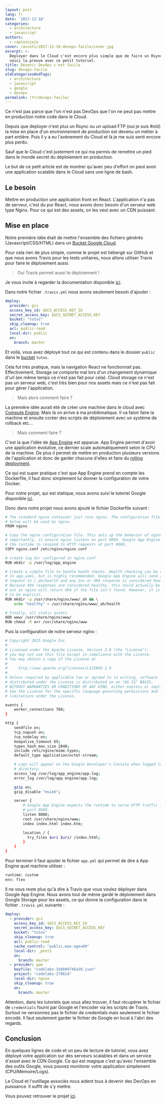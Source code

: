 ```yaml
---
layout: post
lang: fr
date: '2017-12-18'
categories:
  - architecture
  - javascript
authors:
  - captainjojo
cover: /assets/2017-12-18-devops-facile/cover.jpg
excerpt: >-
  Deployer dans le Cloud c'est encore plus simple que de faire un Rsync. En
  voici la preuve avec ce petit tutoriel.
title: Devenir DevOps c'est facile
slug: devops-facile
oldCategoriesAndTags:
  - architecture
  - javascript
  - google
  - devops
permalink: /fr/devops-facile/
---
```


Ce n'est pas parce que l'on n'est pas DevOps que l'on ne peut pas mettre en production notre code dans le Cloud.

Depuis que deployer n'est plus un Rsync ou un upload FTP (oui je suis #old) la mise en place d'un environnement de production est devenu un métier à part entière. Puis il y a eu l'avènement du Cloud et là je me suis senti encore plus perdu.

Sauf que le Cloud c'est justement ce qui ma permis de remettre un pied dans le monde secret du déploiement en production.

Le but de ce petit article est de montrer qu'avec peu d'effort on peut avoir une application scalable dans le Cloud sans une ligne de bash.

## Le besoin

Mettre en production une application front en React. L'application n'a pas de serveur, c'est du pur React, nous avons donc besoin d'un serveur web type Nginx. Pour ce qui est des assets, on les veut avec un CDN puissant.

## Mise en place

Notre première idée était de mettre l'ensemble des fichiers générés (Javascript/CSS/HTML) dans un [Bucket Google Cloud](https://cloud.google.com/storage/?hl=fr).

Pour cela rien de plus simple, comme le projet est hébergé sur GitHub et que nous avons Travis pour les tests unitaires, nous allons utiliser Travis pour faire le déploiement aussi.

> Oui Travis permet aussi le déploiement !

Je vous invite à regarder la documentation disponible [ici](https://docs.travis-ci.com/user/deployment).

Dans notre fichier `.travis.yml` nous avons seulement besoin d'ajouter :

```yml
deploy:
  provider: gcs
  access_key_id: $GCS_ACCESS_KEY_ID
  secret_access_key: $GCS_SECRET_ACCESS_KEY
  bucket: "tutos"
  skip_cleanup: true
  acl: public-read
  local-dir: public
  on:
    branch: master
```

Et voilà, vous avez déployé tout ce qui est contenu dans le dossier `public` dans le [bucket](https://cloud.google.com/storage/?hl=fr) `tutos`.

Cela fut très pratique, mais la navigation React ne fonctionnait pas. Effectivement, Storage se comporte mal lors d'un changement dynamique d'url (en même temps ce n'est pas fait pour cela). Cloud storage ce n'est pas un serveur web, c'est très bien pour nos assets mais ce n'est pas fait pour gérer l'application.

> Mais alors comment faire ?

La première idée aurait été de créer une machine dans le cloud avec [Compute Engine](https://cloud.google.com/compute/?hl=fr). Mais là on arrive à ma problèmatique. Il va faloir faire la machine et ensuite ccréer des scripts de déploiement avec un système de rollback etc...

> Mais comment faire ?

C'est la que l'idée de [App Engine](https://cloud.google.com/appengine/?hl=fr) est apparue.  App Engine permet d'avoir une application évolutive, ce dernier scale automatiquement selon le CPU de la machine. De plus il permet de mettre en production plusieurs versions de l'application et donc de garder chacune d'elles et faire du [rolling deployment](http://searchitoperations.techtarget.com/definition/rolling-deployment).

Ce qui est super pratique c'est que App Engine prend en compte les Dockerfile, il faut donc simplement lui donner la configuration de votre Docker.

Pour notre projet, qui est statique, nous avons suivi le tutoriel Google disponible [ici](https://cloud.google.com/appengine/docs/flexible/custom-runtimes/quickstart).

Donc dans notre projet nous avons ajouté le fichier Dockerfile suivant :

```sh
# The standard nginx container just runs nginx. The configuration file added
# below will be used by nginx.
FROM nginx

# Copy the nginx configuration file. This sets up the behavior of nginx, most
# importantly, it ensure nginx listens on port 8080. Google App Engine expects
# the runtime to respond to HTTP requests at port 8080.
COPY nginx.conf /etc/nginx/nginx.conf

# create log dir configured in nginx.conf
RUN mkdir -p /var/log/app_engine

# Create a simple file to handle heath checks. Health checking can be disabled
# in app.yaml, but is highly recommended. Google App Engine will send an HTTP
# request to /_ah/health and any 2xx or 404 response is considered healthy.
# Because 404 responses are considered healthy, this could actually be left
# out as nginx will return 404 if the file isn't found. However, it is better
# to be explicit.
RUN mkdir -p /usr/share/nginx/www/_ah && \
    echo "healthy" > /usr/share/nginx/www/_ah/health

# Finally, all static assets.
ADD www/ /usr/share/nginx/www/
RUN chmod -R a+r /usr/share/nginx/www
```

Puis la configuration de notre serveur nginx :

```sh
# Copyright 2015 Google Inc.
#
# Licensed under the Apache License, Version 2.0 (the "License");
# you may not use this file except in compliance with the License.
# You may obtain a copy of the License at
#
#     http://www.apache.org/licenses/LICENSE-2.0
#
# Unless required by applicable law or agreed to in writing, software
# distributed under the License is distributed on an "AS IS" BASIS,
# WITHOUT WARRANTIES OR CONDITIONS OF ANY KIND, either express or implied.
# See the License for the specific language governing permissions and
# limitations under the License.

events {
    worker_connections 768;
}

http {
    sendfile on;
    tcp_nopush on;
    tcp_nodelay on;
    keepalive_timeout 65;
    types_hash_max_size 2048;
    include /etc/nginx/mime.types;
    default_type application/octet-stream;

    # Logs will appear on the Google Developer's Console when logged to this
    # directory.
    access_log /var/log/app_engine/app.log;
    error_log /var/log/app_engine/app.log;

    gzip on;
    gzip_disable "msie6";

    server {
        # Google App Engine expects the runtime to serve HTTP traffic from
        # port 8080.
        listen 8080;
        root /usr/share/nginx/www;
        index index.html index.htm;

        location / {
          try_files $uri $uri/ /index.html;
        }
    }
}
```

Pour terminer il faut ajouter le fichier `app.yml` qui permet de dire à App Engine quel machine utiliser :

```sh
runtime: custom
env: flex
```

Il ne vous reste plus qu'à dire à Travis que vous voulez déployer dans Google App Engine. Nous avons tout de même gardé le déploiement dans Google Storage pour les assets, ce qui donne la configuration dans le fichier `.travis.yml` suivante :

```yaml
deploy:
  - provider: gcs
    access_key_id: $GCS_ACCESS_KEY_ID
    secret_access_key: $GCS_SECRET_ACCESS_KEY
    bucket: "tutos"
    skip_cleanup: true
    acl: public-read
    cache_control: "public,max-age=60"
    local-dir: _posts
    on:
      branch: master
  - provider: gae
    keyfile: "codelabs-1ddb09746a38.json"
    project: "codelabs-179614"
    local-dir: nginx
    skip_cleanup: true
    on:
      branch: master
```

Attention, dans les tutoriels que vous allez trouver, il faut récupérer le fichier de `credentials` fourni par Google et l'encoder via les scripts de Travis. Surtout ne versionnez pas le fichier de credentials mais seulement le fichier encodé. Il faut seulement garder le fichier de Google en local à l'abri des regards.

## Conclusion

En quelques lignes de code et un peu de lecture de tutoriel, vous avez déployé votre application sur des serveurs scalables et dans un service d'asset avec le CDN Google. Ce qui est magique c'est qu'avec l'ensemble des outils Google, vous pouvez monitorer votre application simplement (CPU/Mémoire/Logs).

Le Cloud et l'outillage associés nous aident tous à devenir des DevOps en puissance. Il suffit de s'y mettre.

Vous pouvez retrouver le projet [ici](https://github.com/eleven-labs/codelabs).
